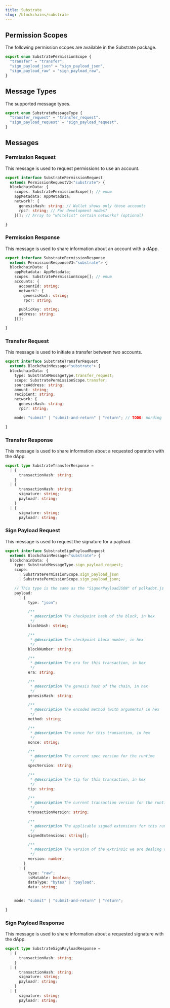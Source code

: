 ```yaml
---
title: Substrate
slug: /blockchains/substrate
---
```


## Permission Scopes

The following permission scopes are available in the Substrate package.

```typescript
export enum SubstratePermissionScope {
  "transfer" = "transfer",
  "sign_payload_json" = "sign_payload_json",
  "sign_payload_raw" = "sign_payload_raw",
}
```

## Message Types

The supported message types.

```typescript
export enum SubstrateMessageType {
  "transfer_request" = "transfer_request",
  "sign_payload_request" = "sign_payload_request",
}
```

## Messages

### Permission Request

This message is used to request permissions to use an account.

```typescript
export interface SubstratePermissionRequest
  extends PermissionRequestV3<"substrate"> {
  blockchainData: {
    scopes: SubstratePermissionScope[]; // enum
    appMetadata: AppMetadata;
    network?: {
      genesisHash: string; // Wallet shows only those accounts
      rpc?: string; // For development nodes?
    }[]; // Array to "whitelist" certain networks? (optional)

}
```

### Permission Response

This message is used to share information about an account with a dApp.

```typescript
export interface SubstratePermissionResponse
  extends PermissionResponseV3<"substrate"> {
  blockchainData: {
    appMetadata: AppMetadata;
    scopes: SubstratePermissionScope[]; // enum
    accounts: {
      accountId: string;
      network?: {
        genesisHash: string;
        rpc?: string;

      publicKey: string;
      address: string;
    }[];

}
```

### Transfer Request

This message is used to initiate a transfer between two accounts.

```typescript
export interface SubstrateTransferRequest
  extends BlockchainMessage<"substrate"> {
  blockchainData: {
    type: SubstrateMessageType.transfer_request;
    scope: SubstratePermissionScope.transfer;
    sourceAddress: string;
    amount: string;
    recipient: string;
    network: {
      genesisHash: string;
      rpc?: string;

    mode: "submit" | "submit-and-return" | "return"; // TODO: Wording

}
```

### Transfer Response

This message is used to share information about a requested operation with the dApp.

```typescript
export type SubstrateTransferResponse =
  | {
      transactionHash: string;
    }
  | {
      transactionHash: string;
      signature: string;
      payload?: string;
    }
  | {
      signature: string;
      payload?: string;

```

### Sign Payload Request

This message is used to request the signature for a payload.

```typescript
export interface SubstrateSignPayloadRequest
  extends BlockchainMessage<"substrate"> {
  blockchainData: {
    type: SubstrateMessageType.sign_payload_request;
    scope:
      | SubstratePermissionScope.sign_payload_json
      | SubstratePermissionScope.sign_payload_json;

    // This type is the same as the "SignerPayloadJSON" of polkadot.js https://github.com/polkadot-js/api/blob/f169ca08a80ea9c3865dc545e03e921c50f0d284/packages/types/src/types/extrinsic.ts#L32
    payload:
      | {
          type: "json";

          /**
           * @description The checkpoint hash of the block, in hex
           */
          blockHash: string;

          /**
           * @description The checkpoint block number, in hex
           */
          blockNumber: string;

          /**
           * @description The era for this transaction, in hex
           */
          era: string;

          /**
           * @description The genesis hash of the chain, in hex
           */
          genesisHash: string;

          /**
           * @description The encoded method (with arguments) in hex
           */
          method: string;

          /**
           * @description The nonce for this transaction, in hex
           */
          nonce: string;

          /**
           * @description The current spec version for the runtime
           */
          specVersion: string;

          /**
           * @description The tip for this transaction, in hex
           */
          tip: string;

          /**
           * @description The current transaction version for the runtime
           */
          transactionVersion: string;

          /**
           * @description The applicable signed extensions for this runtime
           */
          signedExtensions: string[];

          /**
           * @description The version of the extrinsic we are dealing with
           */
          version: number;
        }
      | {
          type: "raw";
          isMutable: boolean;
          dataType: "bytes" | "payload";
          data: string;


    mode: "submit" | "submit-and-return" | "return";

}
```

### Sign Payload Response

This message is used to share information about a requested signature with the dApp.

```typescript
export type SubstrateSignPayloadResponse =
  | {
      transactionHash: string;
    }
  | {
      transactionHash: string;
      signature: string;
      payload?: string;
    }
  | {
      signature: string;
      payload?: string;

```
